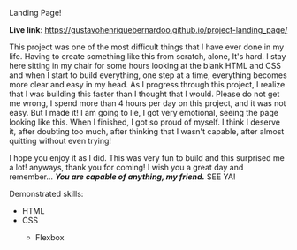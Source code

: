 Landing Page!

<strong>Live link</strong>: https://gustavohenriquebernardoo.github.io/project-landing_page/

This project was one of the most difficult things that I have ever done in my life. Having to create something like this from scratch, alone, It's hard. I stay here sitting in my chair for some hours looking at the blank HTML and CSS and when I start to build everything, one step at a time, everything becomes more clear and easy in my head. As I progress through this project, I realize that I was building this faster than I thought that I would. Please do not get me wrong, I spend more than 4 hours per day on this project, and it was not easy. But I made it! I am going to lie, I got very emotional, seeing the page looking like this. When I finished, I got so proud of myself. I think I deserve it, after doubting too much, after thinking that I wasn't capable, after almost quitting without even trying!

I hope you enjoy it as I did. This was very fun to build and this surprised me a lot! 
anyways, thank you for coming! I wish you a great day and remember... <strong><em>You are capable of anything, my friend.</strong></em> SEE YA!

Demonstrated skills:
<ul>
    <li>HTML</li>
    <li>CSS</li>
        <ul>
            <li>Flexbox</li>
        </ul>
</ul>
